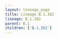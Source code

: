 ```yaml
---
layout: lineage_page
title: Lineage B.1.382
lineage: B.1.382
parent: B.1
children: ['B.1.382']
---
```

